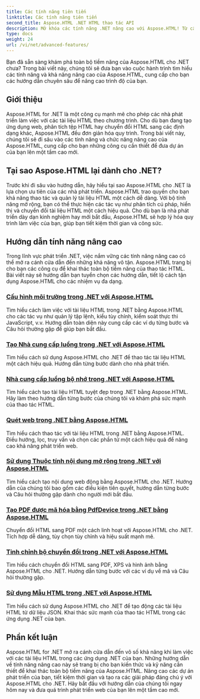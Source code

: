 ```yaml
---
title: Các tính năng tiên tiến
linktitle: Các tính năng tiên tiến
second_title: Aspose.HTML .NET HTML thao tác API
description: Mở khóa các tính năng .NET nâng cao với Aspose.HTML! Từ cấu hình môi trường đến tìm kiếm web, hãy khám phá các hướng dẫn toàn diện để phát triển web mạnh mẽ.
type: docs
weight: 24
url: /vi/net/advanced-features/
---
```


Bạn đã sẵn sàng khám phá toàn bộ tiềm năng của Aspose.HTML cho .NET chưa? Trong bài viết này, chúng tôi sẽ đưa bạn vào cuộc hành trình tìm hiểu các tính năng và khả năng nâng cao của Aspose.HTML, cung cấp cho bạn các hướng dẫn chuyên sâu để nâng cao trình độ của bạn.

## Giới thiệu

Aspose.HTML for .NET là một công cụ mạnh mẽ cho phép các nhà phát triển làm việc với các tài liệu HTML theo chương trình. Cho dù bạn đang tạo ứng dụng web, phân tích tệp HTML hay chuyển đổi HTML sang các định dạng khác, Aspose.HTML đều đơn giản hóa quy trình. Trong bài viết này, chúng tôi sẽ đi sâu vào các tính năng và chức năng nâng cao của Aspose.HTML, cung cấp cho bạn những công cụ cần thiết để đưa dự án của bạn lên một tầm cao mới.

## Tại sao Aspose.HTML lại dành cho .NET?

Trước khi đi sâu vào hướng dẫn, hãy hiểu tại sao Aspose.HTML cho .NET là lựa chọn ưu tiên của các nhà phát triển. Aspose.HTML trao quyền cho bạn khả năng thao tác và quản lý tài liệu HTML một cách dễ dàng. Với bộ tính năng mở rộng, bạn có thể thực hiện các tác vụ như phân tích cú pháp, hiển thị và chuyển đổi tài liệu HTML một cách hiệu quả. Cho dù bạn là nhà phát triển dày dạn kinh nghiệm hay mới bắt đầu, Aspose.HTML sẽ hợp lý hóa quy trình làm việc của bạn, giúp bạn tiết kiệm thời gian và công sức.

## Hướng dẫn tính năng nâng cao
Trong lĩnh vực phát triển .NET, việc nắm vững các tính năng nâng cao có thể mở ra cánh cửa dẫn đến những khả năng vô tận. Aspose.HTML trang bị cho bạn các công cụ để khai thác toàn bộ tiềm năng của thao tác HTML. Bài viết này sẽ hướng dẫn bạn tuyển chọn các hướng dẫn, tiết lộ cách tận dụng Aspose.HTML cho các nhiệm vụ đa dạng.
### [Cấu hình môi trường trong .NET với Aspose.HTML](./environment-configuration/)
Tìm hiểu cách làm việc với tài liệu HTML trong .NET bằng Aspose.HTML cho các tác vụ như quản lý tập lệnh, kiểu tùy chỉnh, kiểm soát thực thi JavaScript, v.v. Hướng dẫn toàn diện này cung cấp các ví dụ từng bước và Câu hỏi thường gặp để giúp bạn bắt đầu.
### [Tạo Nhà cung cấp luồng trong .NET với Aspose.HTML](./create-stream-provider/)
Tìm hiểu cách sử dụng Aspose.HTML cho .NET để thao tác tài liệu HTML một cách hiệu quả. Hướng dẫn từng bước dành cho nhà phát triển.
### [Nhà cung cấp luồng bộ nhớ trong .NET với Aspose.HTML](./memory-stream-provider/)
Tìm hiểu cách tạo tài liệu HTML tuyệt đẹp trong .NET bằng Aspose.HTML. Hãy làm theo hướng dẫn từng bước của chúng tôi và khám phá sức mạnh của thao tác HTML.
### [Quét web trong .NET bằng Aspose.HTML](./web-scraping/)
Tìm hiểu cách thao tác với tài liệu HTML trong .NET bằng Aspose.HTML. Điều hướng, lọc, truy vấn và chọn các phần tử một cách hiệu quả để nâng cao khả năng phát triển web.
### [Sử dụng Thuộc tính nội dung mở rộng trong .NET với Aspose.HTML](./use-extended-content-property/)
Tìm hiểu cách tạo nội dung web động bằng Aspose.HTML cho .NET. Hướng dẫn của chúng tôi bao gồm các điều kiện tiên quyết, hướng dẫn từng bước và Câu hỏi thường gặp dành cho người mới bắt đầu.
### [Tạo PDF được mã hóa bằng PdfDevice trong .NET bằng Aspose.HTML](./generate-encrypted-pdf-by-pdfdevice/)
Chuyển đổi HTML sang PDF một cách linh hoạt với Aspose.HTML cho .NET. Tích hợp dễ dàng, tùy chọn tùy chỉnh và hiệu suất mạnh mẽ.
### [Tinh chỉnh bộ chuyển đổi trong .NET với Aspose.HTML](./fine-tuning-converters/)
Tìm hiểu cách chuyển đổi HTML sang PDF, XPS và hình ảnh bằng Aspose.HTML cho .NET. Hướng dẫn từng bước với các ví dụ về mã và Câu hỏi thường gặp.
### [Sử dụng Mẫu HTML trong .NET với Aspose.HTML](./using-html-templates/)
Tìm hiểu cách sử dụng Aspose.HTML cho .NET để tạo động các tài liệu HTML từ dữ liệu JSON. Khai thác sức mạnh của thao tác HTML trong các ứng dụng .NET của bạn.


## Phần kết luận

Aspose.HTML for .NET mở ra cánh cửa dẫn đến vô số khả năng khi làm việc với các tài liệu HTML trong các ứng dụng .NET của bạn. Những hướng dẫn về tính năng nâng cao này sẽ trang bị cho bạn kiến thức và kỹ năng cần thiết để khai thác toàn bộ tiềm năng của Aspose.HTML. Nâng cao các dự án phát triển của bạn, tiết kiệm thời gian và tạo ra các giải pháp đáng chú ý với Aspose.HTML cho .NET. Hãy bắt đầu với hướng dẫn của chúng tôi ngay hôm nay và đưa quá trình phát triển web của bạn lên một tầm cao mới.